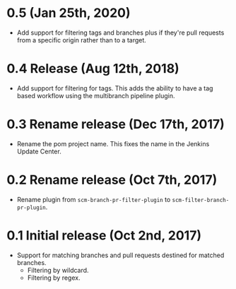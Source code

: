 # 0.5 (Jan 25th, 2020)

- Add support for filtering tags and branches plus if they're pull requests from
  a specific origin rather than to a target.

# 0.4 Release (Aug 12th, 2018)

- Add support for filtering for tags.  This adds the ability to have a tag based
  workflow using the multibranch pipeline plugin.

# 0.3 Rename release (Dec 17th, 2017)

- Rename the pom project name.  This fixes the name in the Jenkins Update
  Center.

# 0.2 Rename release (Oct 7th, 2017)

- Rename plugin from `scm-branch-pr-filter-plugin` to
  `scm-filter-branch-pr-plugin`.

# 0.1 Initial release (Oct 2nd, 2017)

- Support for matching branches and pull requests destined for matched branches.
  - Filtering by wildcard.
  - Filtering by regex.
